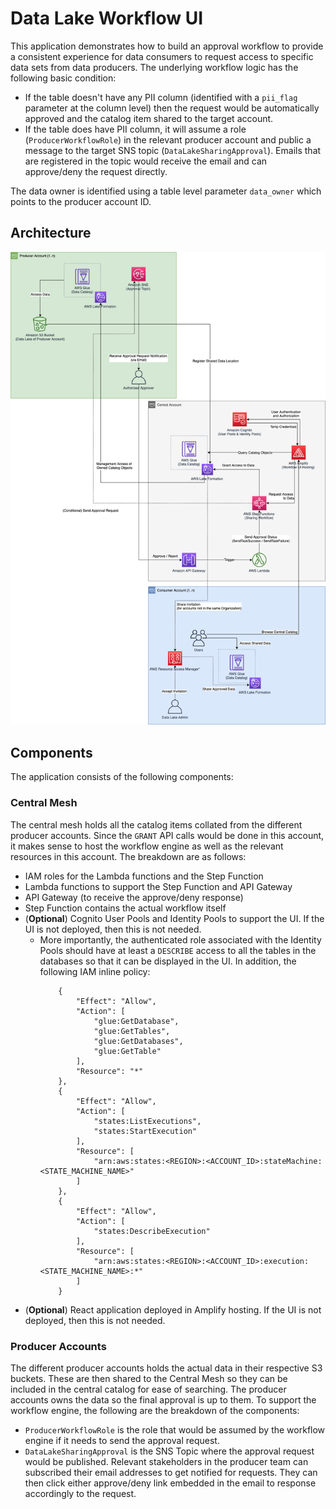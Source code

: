# Data Lake Workflow UI

This application demonstrates how to build an approval workflow to provide a consistent experience for data consumers to request access to specific data sets from data producers. The underlying workflow logic has the following basic condition:

- If the table doesn't have any PII column (identified with a `pii_flag` parameter at the column level) then the request would be automatically approved and the catalog item shared to the target account.
- If the table does have PII column, it will assume a role (`ProducerWorkflowRole`) in the relevant producer account and public a message to the target SNS topic (`DataLakeSharingApproval`). Emails that are registered in the topic would receive the email and can approve/deny the request directly.

The data owner is identified using a table level parameter `data_owner` which points to the producer account ID.

## Architecture

![Datamesh Workflow Architecture](doc-images/datamesh-workflow-detailed.png)

## Components

The application consists of the following components:

### Central Mesh
The central mesh holds all the catalog items collated from the different producer accounts. Since the `GRANT` API calls would be done in this account, it makes sense to host the workflow engine as well as the relevant resources in this account. The breakdown are as follows:

- IAM roles for the Lambda functions and the Step Function
- Lambda functions to support the Step Function and API Gateway
- API Gateway (to receive the approve/deny response)
- Step Function contains the actual workflow itself
- (**Optional**) Cognito User Pools and Identity Pools to support the UI. If the UI is not deployed, then this is not needed.
    - More importantly, the authenticated role associated with the Identity Pools should have at least a `DESCRIBE` access to all the tables in the databases so that it can be displayed in the UI. In addition, the following IAM inline policy:
        ```
            {
                "Effect": "Allow",
                "Action": [
                    "glue:GetDatabase",
                    "glue:GetTables",
                    "glue:GetDatabases",
                    "glue:GetTable"
                ],
                "Resource": "*"
            },
            {
                "Effect": "Allow",
                "Action": [
                    "states:ListExecutions",
                    "states:StartExecution"
                ],
                "Resource": [
                    "arn:aws:states:<REGION>:<ACCOUNT_ID>:stateMachine:<STATE_MACHINE_NAME>"
                ]
            },
            {
                "Effect": "Allow",
                "Action": [
                    "states:DescribeExecution"
                ],
                "Resource": [
                    "arn:aws:states:<REGION>:<ACCOUNT_ID>:execution:<STATE_MACHINE_NAME>:*"
                ]
            }
        ```
- (**Optional**) React application deployed in Amplify hosting. If the UI is not deployed, then this is not needed.

### Producer Accounts
The different producer accounts holds the actual data in their respective S3 buckets. These are then shared to the Central Mesh so they can be included in the central catalog for ease of searching. The producer accounts owns the data so the final approval is up to them. To support the workflow engine, the following are the breakdown of the components:
- `ProducerWorkflowRole` is the role that would be assumed by the workflow engine if it needs to send the approval request.
- `DataLakeSharingApproval` is the SNS Topic where the approval request would be published. Relevant stakeholders in the producer team can subscribed their email addresses to get notified for requests. They can then click either approve/deny link embedded in the email to response accordingly to the request.
